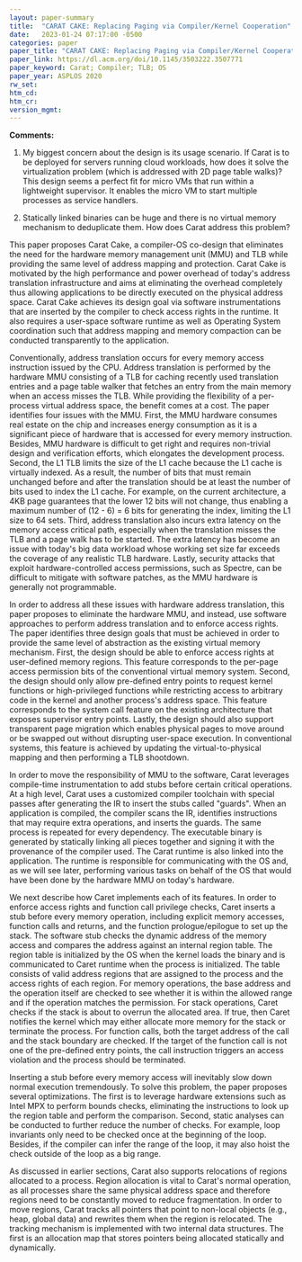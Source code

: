 ```yaml
---
layout: paper-summary
title:  "CARAT CAKE: Replacing Paging via Compiler/Kernel Cooperation"
date:   2023-01-24 07:17:00 -0500
categories: paper
paper_title: "CARAT CAKE: Replacing Paging via Compiler/Kernel Cooperation"
paper_link: https://dl.acm.org/doi/10.1145/3503222.3507771
paper_keyword: Carat; Compiler; TLB; OS
paper_year: ASPLOS 2020
rw_set:
htm_cd:
htm_cr:
version_mgmt:
---
```


**Comments:**

1. My biggest concern about the design is its usage scenario. If Carat is to be deployed for servers running cloud 
workloads, how does it solve the virtualization problem (which is addressed with 2D page table walks)? 
This design seems a perfect fit for micro VMs that run within a lightweight supervisor. It enables the micro VM 
to start multiple processes as service handlers.

2. Statically linked binaries can be huge and there is no virtual memory mechanism to deduplicate them. How
does Carat address this problem?

This paper proposes Carat Cake, a compiler-OS co-design that eliminates the need for the hardware memory management 
unit (MMU) and TLB while providing the same level of address mapping and protection. Carat Cake is motivated by the 
high performance and power overhead of today's address translation infrastructure and aims at eliminating the overhead
completely thus allowing applications to be directly executed on the physical address space. Carat Cake achieves its 
design goal via software instrumentations that are inserted by the compiler to check access rights in the runtime.
It also requires a user-space software runtime as well as Operating System coordination such that address mapping 
and memory compaction can be conducted transparently to the application.

Conventionally, address translation occurs for every memory access instruction issued by the CPU. Address 
translation is performed by the hardware MMU consisting of a TLB for caching recently used translation entries
and a page table walker that fetches an entry from the main memory when an access misses the TLB.
While providing the flexibility of a per-process virtual address space, the benefit comes at a cost.
The paper identifies four issues with the MMU.
First, the MMU hardware consumes real estate on the chip and increases energy consumption as it is a significant
piece of hardware that is accessed for every memory instruction. Besides, MMU hardware is difficult to get right
and requires non-trivial design and verification efforts, which elongates the development process. 
Second, the L1 TLB limits the size of the L1 cache because the L1 cache is virtually indexed. As a result, the 
number of bits that must remain unchanged before and after the translation should be at least the number of 
bits used to index the L1 cache. For example, on the current architecture, a 4KB page guarantees that the lower 12 bits 
will not change, thus enabling a maximum number of (12 - 6) = 6 bits for generating the index, limiting the L1
size to 64 sets.
Third, address translation also incurs extra latency on the memory access critical path, especially when the translation
misses the TLB and a page walk has to be started. The extra latency has become an issue with today's big data workload
whose working set size far exceeds the coverage of any realistic TLB hardware.
Lastly, security attacks that exploit hardware-controlled access permissions, such as Spectre, can be difficult to 
mitigate with software patches, as the MMU hardware is generally not programmable.

In order to address all these issues with hardware address translation, this paper proposes to eliminate
the hardware MMU, and instead, use software approaches to perform address translation and to enforce access rights.
The paper identifies three design goals that must be achieved in order to provide the same level of abstraction as 
the existing virtual memory mechanism. First, the design should be able to enforce access rights at user-defined 
memory regions. This feature corresponds to the per-page access permission bits of the conventional virtual memory 
system. Second, the design should only allow pre-defined entry points to request kernel functions or high-privileged 
functions while restricting access to arbitrary code in the kernel and another process's address space. This 
feature corresponds to the system call feature on the existing architecture that exposes supervisor entry points. 
Lastly, the design should also support transparent page migration which enables physical pages to move around or 
be swapped out without disrupting user-space execution. In conventional systems, this feature is achieved by 
updating the virtual-to-physical mapping and then performing a TLB shootdown.

In order to move the responsibility of MMU to the software, Carat leverages compile-time instrumentation to 
add stubs before certain critical operations. At a high level, Carat uses a customized compiler toolchain with 
special passes after generating the IR to insert the stubs called "guards". When an application is compiled, 
the compiler scans the IR, identifies instructions that may require extra operations, and inserts the guards. 
The same process is repeated for every dependency. The executable binary is generated by statically linking all
pieces together and signing it with the provenance of the compiler used.
The Carat runtime is also linked into the application. The runtime is responsible for communicating with the OS and,
as we will see later, performing various tasks on behalf of the OS that would have been done by the hardware MMU on
today's hardware.

We next describe how Caret implements each of its features.
In order to enforce access rights and function call privilege checks, Caret inserts a stub before every memory 
operation, including explicit memory
accesses, function calls and returns, and the function prologue/epilogue to set up the stack. The software
stub checks the dynamic address of the memory access and compares the address against an internal region table.
The region table is initialized by the OS when the kernel loads the binary and is communicated to Caret
runtime when the process is initialized. The table consists of valid address regions that are assigned to the 
process and the access rights of each region.
For memory operations, the base address and the operation itself are checked
to see whether it is within the allowed range and if the operation matches the permission. For stack operations,
Caret checks if the stack is about to overrun the allocated area. If true, then Caret notifies the kernel which may
either allocate more memory for the stack or terminate the process. For function calls, both the target address of 
the call and the stack boundary are checked. If the target of the function call is not one of the pre-defined
entry points, the call instruction triggers an access violation and the process should be terminated.

Inserting a stub before every memory access will inevitably slow down normal execution tremendously. To solve this
problem, the paper proposes several optimizations. The first is to leverage hardware extensions such as Intel MPX 
to perform bounds checks, eliminating the instructions to look up the region table and perform the comparison.
Second, static analyses can be conducted to further reduce the number of checks. For example, loop invariants
only need to be checked once at the beginning of the loop. Besides, if the compiler can infer the range of the loop, 
it may also hoist the check outside of the loop as a big range. 

As discussed in earlier sections, Carat also supports relocations of regions allocated to a process. Region allocation
is vital to Carat's normal operation, as all processes share the same physical address space and therefore regions need
to be constantly moved to reduce fragmentation. In order to move regions, Carat tracks all pointers that point to 
non-local objects (e.g., heap, global data) and rewrites them when the region is relocated. The tracking mechanism 
is implemented with two internal data structures. The first is an allocation map that stores pointers being allocated
statically and dynamically. 

